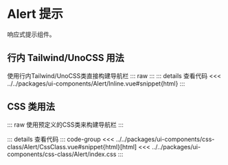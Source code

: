 # Alert 提示

响应式提示组件。

<script setup>
  import CssAlert from 'ui-components/css-class/Alert/CssClass.vue'
  import InlineAlert from 'ui-components/Alert/Inline.vue'
</script>

## 行内 Tailwind/UnoCSS 用法
使用行内Tailwind/UnoCSS类直接构建导航栏
::: raw
<InlineAlert />
:::
::: details 查看代码
<<< ../../packages/ui-components/Alert/Inline.vue#snippet{html}
:::

## CSS 类用法
::: raw
使用预定义的CSS类来构建导航栏
<CssAlert />
:::

::: details 查看代码
::: code-group
<<< ../../packages/ui-components/css-class/Alert/CssClass.vue#snippet{html}[html]
<<< ../../packages/ui-components/css-class/Alert/index.css
:::
